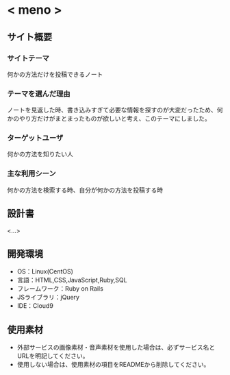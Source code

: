 # < meno >

## サイト概要
### サイトテーマ
何かの方法だけを投稿できるノート

### テーマを選んだ理由
ノートを見返した時、書き込みすぎて必要な情報を探すのが大変だったため、何かのやり方だけがまとまったものが欲しいと考え、このテーマにしました。

### ターゲットユーザ
何かの方法を知りたい人

### 主な利用シーン
何かの方法を検索する時、自分が何かの方法を投稿する時

## 設計書
<...>

## 開発環境
- OS：Linux(CentOS)
- 言語：HTML,CSS,JavaScript,Ruby,SQL
- フレームワーク：Ruby on Rails
- JSライブラリ：jQuery
- IDE：Cloud9

## 使用素材
- 外部サービスの画像素材・音声素材を使用した場合は、必ずサービス名とURLを明記してください。
- 使用しない場合は、使用素材の項目をREADMEから削除してください。